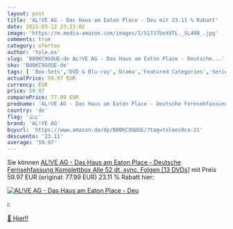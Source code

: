 ```yaml
---
layout: post
title: 'AL!VE AG - Das Haus am Eaton Place - Deu mit 23.11 % Rabatt'
date: 2021-03-22 23:23:02
image: 'https://m.media-amazon.com/images/I/517J7beX9TL._SL400_.jpg'
comments: true
category: ofertas
author: 'tole.es'
slug: 'B00KC9GOUE-de AL!VE AG - Das Haus am Eaton Place - Deutsche...'
sku: 'B00KC9GOUE-de'
tags: [ 'Box-Sets','DVD & Blu-ray','Drama','Featured Categories','Serien & TV-Produktionen','al!ve ag', ]
actualPrice: 59.97 EUR
currency: EUR
price: 59.97
comparePrice: 77.99 EUR
prodname: 'AL!VE AG - Das Haus am Eaton Place - Deutsche Fernsehfassung Komplettbox  Alle 52 dt. sync. Folgen  [13 DVDs]'
country: 'de'
flag: '🇩🇪'
brand: 'AL!VE AG'
buyurl: 'https://www.amazon.de/dp/B00KC9GOUE/?tag=tolees0ca-21'
descuento: '23.11'
average: '59.97'
---
```


Sie können [AL!VE AG - Das Haus am Eaton Place - Deutsche Fernsehfassung Komplettbox  Alle 52 dt. sync. Folgen  [13 DVDs]](https://www.amazon.de/dp/B00KC9GOUE/?tag=tolees0ca-21) mit Preis 59.97 EUR (original: 77.99 EUR) 23.11 % Rabatt hier:

[![AL!VE AG - Das Haus am Eaton Place - Deu](https://m.media-amazon.com/images/I/517J7beX9TL._SL400_.jpg)](https://www.amazon.de/dp/B00KC9GOUE/?tag=tolees0ca-21)

ℹ️:


[🛒 Hier!!](https://www.amazon.de/dp/B00KC9GOUE/?tag=tolees0ca-21)

